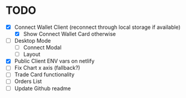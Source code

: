 # TODO

- [x] Connect Wallet Client (reconnect through local storage if available)
  - [x] Show Connect Wallet Card otherwise
- [ ] Desktop Mode
  - [ ] Connect Modal
  - [ ] Layout
- [x] Public Client ENV vars on netlify
- [ ] Fix Chart x axis (fallback?)
- [ ] Trade Card functionality
- [ ] Orders List
- [ ] Update Github readme

